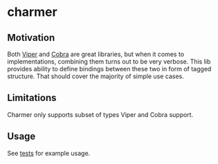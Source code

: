 charmer
=======

Motivation
----------

Both [Viper](https://github.com/spf13/viper) and [Cobra](https://github.com/spf13/cobra) are great libraries, but when 
it comes to implementations, combining them turns out to be very verbose. This lib provides ability to define bindings
between these two in form of tagged structure. That should cover the majority of simple use cases.

Limitations
-----------

Charmer only supports subset of types Viper and Cobra support.

Usage
-----

See [tests](./charmer_test.go) for example usage.
